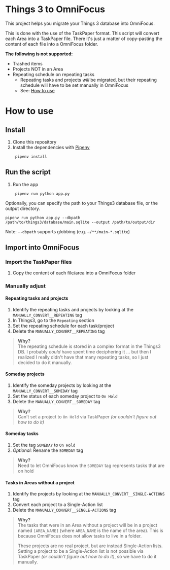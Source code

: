 # Things 3 to OmniFocus

This project helps you migrate your Things 3 database into OmniFocus.

This is done with the use of the TaskPaper format. This script will convert each Area into a TaskPaper file.
There it's just a matter of copy-pasting the content of each file into a OmniFocus folder.

**The following is not supported:**

- Trashed items
- Projects NOT in an Area
- Repeating schedule on repeating tasks
    - Repeating tasks and projects _will_ be migrated, but their repeating schedule will have to be set manually in
      OmniFocus
    - See: [How to use](#how-to-use)

# How to use

## Install

1. Clone this repository
2. Install the dependencies with [Pipenv](https://pipenv.pypa.io/en/latest/#install-pipenv-today)
   ```
    pipenv install
    ```

## Run the script

1. Run the app
   ```
    pipenv run python app.py
    ```

Optionally, you can specify the path to your Things3 database file, or the output directory.

```
pipenv run python app.py --dbpath /path/to/things3/database/main.sqlite --output /path/to/output/dir
```

Note: `--dbpath` supports globbing (e.g. `~/**/main-*.sqlite`)

## Import into OmniFocus

### Import the TaskPaper files

1. Copy the content of each file/area into a OmniFocus folder

### Manually adjust

#### Repeating tasks and projects

1. Identify the repeating tasks and projects by looking at the `MANUALLY_CONVERT__REPEATING` tag
2. In Things3, go to the `Repeating` section
3. Set the repeating schedule for each task/project
4. Delete the `MANUALLY_CONVERT__REPEATING` tag

> **Why?**  
> The repeating schedule is stored in a complex format in the Things3 DB. I probably _could_ have spent time deciphering
> it ... but then I realized I really didn't have that many repeating tasks, so I just decided to do it manually.

#### Someday projects

1. Identify the someday projects by looking at the `MANUALLY_CONVERT__SOMEDAY` tag
2. Set the status of each someday project to `On Hold`
3. Delete the `MANUALLY_CONVERT__SOMEDAY` tag

> **Why?**  
> Can't set a project to `On Hold` via TaskPaper _(or couldn't figure out how to do it)_

#### Someday tasks

1. Set the tag `SOMEDAY` to `On Hold`
2. _Optional:_ Rename the `SOMEDAY` tag

> **Why?**  
> Need to let OmniFocus know the `SOMEDAY` tag represents tasks that are on hold

#### Tasks in Areas without a project

1. Identify the projects by looking at the `MANUALLY_CONVERT__SINGLE-ACTIONS` tag
2. Convert each project to a Single-Action list
3. Delete the `MANUALLY_CONVERT__SINGLE-ACTIONS` tag

> **Why?**  
> The tasks that were in an Area without a project will be in a project named `[AREA_NAME]`
> (where `AREA_NAME` is the name of the area).
> This is because OmniFocus does not allow tasks to live in a folder.
>
> These projects are no real project, but are instead Single-Action lists.
> Setting a project to be a Single-Action list is not possible via TaskPaper
> _(or couldn't figure out how to do it)_, so we have to do it manually.

